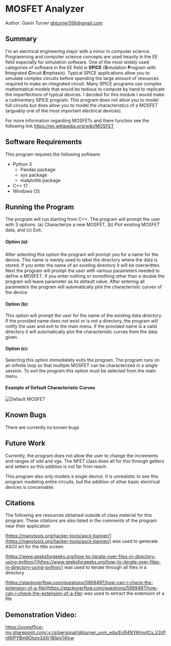 # MOSFET Analyzer
Author: Gavin Turner <gbturner556@gmail.com>

## Summary
I'm an electrical engineering major with a minor in computer science. 
Programming and computer science concepts are used heavily in the EE field especially 
for simulation software. One of the most widely used categories of software in the 
EE field is **SPICE** (**S**imulation **P**rogram with **I**ntegrated **C**ircuit 
**E**mphasis). Typical SPICE applications allow you to simulate complex circuits before
spending the large amount of resources required to make an integrated circuit. Many 
SPICE programs use complex mathematical models that would be tedious to compute by hand
to replicate the imperfections of typical devices. I decided for this module I would make
a rudimentary SPICE program. This program does not allow you to model full circuits but
does allow you to model the characteristics of a MOSFET (arguably one of the most important
electrical devices). 

For more information regarding MOSFETs and there function see the following link
<https://en.wikipedia.org/wiki/MOSFET>

## Software Requirements
This program requires the following software:

- Python 3
  - Pandas package
  - sys package
  - matplotlib package
- C++ 17
- Windows OS

## Running the Program
The program will run starting from C++. The program will prompt the user with 3 options:
(a) Characterize a new MOSFET, (b) Plot existing MOSFET data, and (c) Exit.

##### Option (a):
After selecting this option the program will prompt you for a name for the device.
This name is merely used to label the directory where the data is stored. If you enter 
the name of an existing directory it will be overwritten.
Next the program will prompt the user with various parameters needed
to define a MOSFET. If you enter nothing or something other than a double the program
will leave parameter as its default value. After entering all parameters the program
will automatically plot the characteristic curves of the device

#### Option (b):
This option will prompt the user for the name of the existing data directory. If the provided
name does not exist or is not a directory, the program will notify the user and exit to the main 
menu. If the provided name is a valid directory it will automatically plot the characteristic 
curves from the data given.

#### Option (c):
Selecting this option immediately exits the program. The program runs on an infinite loop
so that multiple MOSFET can be characterized in a single session. To exit the program this
option must be selected from the main menu.

#### Example of Default Characteristic Curves

![Default MOSFET](../../Users/gbtur/Downloads/Figure_1.png)
## Known Bugs
There are currently no known bugs

## Future Work
Currently, the program does not allow the user to change the increments and ranges of vdd 
and vgs. The NFET class does all for this through getters and setters so this addition is
not far from reach. 

This program also only models a single device. It is unrealistic to see this program modeling
entire circuits, but the addition of other basic electrical devices is conceivable.

## Citations
The following are resources obtained outside of class material for this program. These 
citations are also listed in the comments of the program near their application 

[https://manytools.org/hacker-tools/ascii-banner/](https://manytools.org/hacker-tools/ascii-banner/)
was used to generate ASCII art for the title screen

[https://www.geeksforgeeks.org/how-to-iterate-over-files-in-directory-using-python/](https://www.geeksforgeeks.org/how-to-iterate-over-files-in-directory-using-python/)
was used to iterate through all files in a directory

[https://stackoverflow.com/questions/5899497/how-can-i-check-the-extension-of-a-file](https://stackoverflow.com/questions/5899497/how-can-i-check-the-extension-of-a-file)
was used to extract the extension of a file


## Demonstration Video:
<https://uvmoffice-my.sharepoint.com/:v:/g/personal/gbturner_uvm_edu/EcR4NYAhnvtCs_V2d1nWiPYBm9Otoiv3dXr18Ipjv14lyw>

